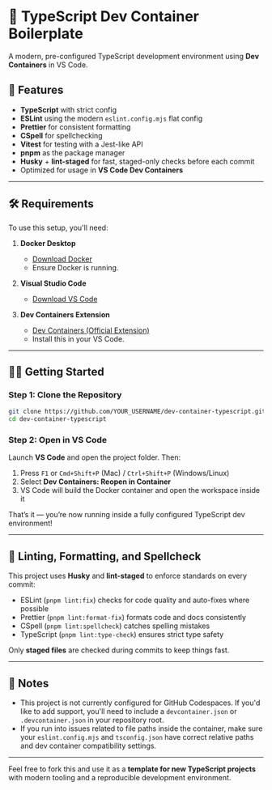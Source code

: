 # 🧰 TypeScript Dev Container Boilerplate

A modern, pre-configured TypeScript development environment using **Dev Containers** in VS Code.

## 🚀 Features

- **TypeScript** with strict config
- **ESLint** using the modern `eslint.config.mjs` flat config
- **Prettier** for consistent formatting
- **CSpell** for spellchecking
- **Vitest** for testing with a Jest-like API
- **pnpm** as the package manager
- **Husky** + **lint-staged** for fast, staged-only checks before each commit
- Optimized for usage in **VS Code Dev Containers**

---

## 🛠️ Requirements

To use this setup, you'll need:

1. **Docker Desktop**
   - [Download Docker](https://www.docker.com/products/docker-desktop/)
   - Ensure Docker is running.

2. **Visual Studio Code**
   - [Download VS Code](https://code.visualstudio.com/)

3. **Dev Containers Extension**
   - [Dev Containers (Official Extension)](https://marketplace.visualstudio.com/items?itemName=ms-vscode-remote.remote-containers)
   - Install this in your VS Code.

---

## 🧑‍💻 Getting Started

### Step 1: Clone the Repository

```bash
git clone https://github.com/YOUR_USERNAME/dev-container-typescript.git
cd dev-container-typescript
```

### Step 2: Open in VS Code

Launch **VS Code** and open the project folder. Then:

1. Press `F1` or `Cmd+Shift+P` (Mac) / `Ctrl+Shift+P` (Windows/Linux)
2. Select **Dev Containers: Reopen in Container**
3. VS Code will build the Docker container and open the workspace inside it

That’s it — you’re now running inside a fully configured TypeScript dev environment!

---

## 🧼 Linting, Formatting, and Spellcheck

This project uses **Husky** and **lint-staged** to enforce standards on every commit:

- ESLint (`pnpm lint:fix`) checks for code quality and auto-fixes where possible
- Prettier (`pnpm lint:format-fix`) formats code and docs consistently
- CSpell (`pnpm lint:spellcheck`) catches spelling mistakes
- TypeScript (`pnpm lint:type-check`) ensures strict type safety

Only **staged files** are checked during commits to keep things fast.

---

## 📖 Notes

- This project is not currently configured for GitHub Codespaces. If you'd like to add support, you'll need to include a `devcontainer.json` or `.devcontainer.json` in your repository root.
- If you run into issues related to file paths inside the container, make sure your `eslint.config.mjs` and `tsconfig.json` have correct relative paths and dev container compatibility settings.

---

Feel free to fork this and use it as a **template for new TypeScript projects** with modern tooling and a reproducible development environment.